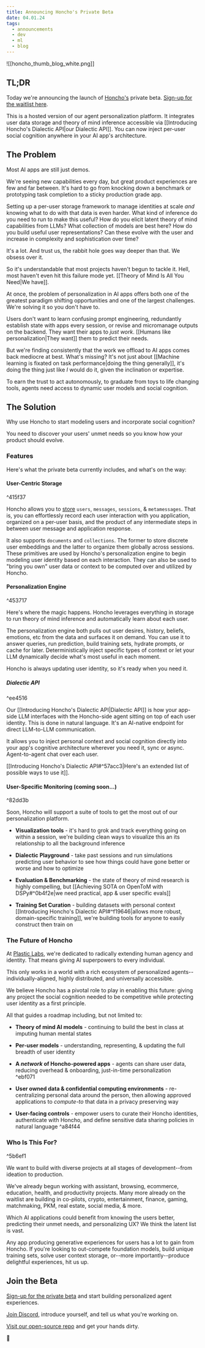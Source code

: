 ```yaml
---
title: Announcing Honcho's Private Beta
date: 04.01.24
tags:
  - announcements
  - dev
  - ml
  - blog
---
```

![[honcho_thumb_blog_white.png]]
## TL;DR

Today we're announcing the launch of [Honcho's](https://honcho.dev) private beta. [Sign-up for the waitlist here](https://plasticlabs.typeform.com/honchobeta).

This is a hosted version of our agent personalization platform. It integrates user data storage and theory of mind inference accessible via [[Introducing Honcho's Dialectic API|our Dialectic API]]. You can now inject per-user social cognition anywhere in your AI app's architecture.

## The Problem

Most AI apps are still just demos. 

We're seeing new capabilities every day, but great product experiences are few and far between. It's hard to go from knocking down a benchmark or prototyping task completion to a sticky production grade app.

Setting up a per-user storage framework to manage identities at scale *and* knowing what to do with that data is even harder. What kind of inference do you need to run to make this useful? How do you elicit latent theory of mind capabilities from LLMs? What collection of models are best here? How do you build useful user representations? Can these evolve with the user and increase in complexity and sophistication over time?

It's a lot. And trust us, the rabbit hole goes way deeper than that. We obsess over it.

So it's understandable that most projects haven't begun to tackle it. Hell, most haven't even hit this failure mode yet. [[Theory of Mind Is All You Need|We have]]. 

At once, the problem of personalization in AI apps offers both one of the greatest paradigm shifting opportunities and one of the largest challenges. We're solving it so you don't have to.

Users don't want to learn confusing prompt engineering, redundantly establish state with apps every session, or revise and micromanage outputs on the backend. They want their apps to *just work*. [[Humans like personalization|They want]] them to predict their needs. 

But we're finding consistently that the work we offload to AI apps comes back mediocre at best. What's missing? It's not just about [[Machine learning is fixated on task performance|doing the thing generally]], it's doing the thing just like *I* would do it, given the inclination or expertise.

To earn the trust to act autonomously, to graduate from toys to life changing tools, agents need access to dynamic user models and social cognition.

## The Solution

Why use Honcho to start modeling users and incorporate social cognition?

You need to discover your users' unmet needs so you know how your product should evolve.

### Features

Here's what the private beta currently includes, and what's on the way:

#### User-Centric Storage

^415f37

Honcho allows you to [store](https://docs.honcho.dev/getting-started/architecture) `users`, `messages`, `sessions`, & `metamessages`. That is, you can effortlessly record each user interaction with you application, organized on a per-user basis, and the product of any intermediate steps in between user message and application response.

It also supports `documents` and `collections`. The former to store discrete user embeddings and the latter to organize them globally across sessions. These primitives are used by Honcho's personalization engine to begin modeling user identity based on each interaction. They can also be used to "bring you own" user data or context to be computed over and utilized by Honcho.

#### Personalization Engine

^453717

Here's where the magic happens. Honcho leverages everything in storage to run theory of mind inference and automatically learn about each user.

The personalization engine both pulls out user desires, history, beliefs, emotions, etc from the data and surfaces it on demand. You can use it to answer queries, run prediction, build training sets, hydrate prompts, or cache for later. Deterministically inject specific types of context or let your LLM dynamically decide what's most useful in each moment.

Honcho is always updating user identity, so it's ready when you need it.

##### Dialectic API

^ee4516

Our [[Introducing Honcho's Dialectic API|Dialectic API]] is how your app-side LLM interfaces with the Honcho-side agent sitting on top of each user identity. This is done in natural language. It's an AI-native endpoint for direct LLM-to-LLM communication.

It allows you to inject personal context and social cognition directly into your app's cognitive architecture wherever you need it, sync or async. Agent-to-agent chat over each user.

[[Introducing Honcho's Dialectic API#^57acc3|Here's an extended list of possible ways to use it]].

#### User-Specific Monitoring (coming soon...)

^82dd3b

Soon, Honcho will support a suite of tools to get the most out of our personalization platform. 

- **Visualization tools** - it's hard to grok and track everything going on within a session, we're building clean ways to visualize this an its relationship to all the background inference  
  
- **Dialectic Playground** - take past sessions and run simulations predicting user behavior to see how things could have gone better or worse and how to optimize 
  
- **Evaluation & Benchmarking** - the state of theory of mind research is highly compelling, but [[Achieving SOTA on OpenToM with DSPy#^0b4f2e|we need practical, app & user specific evals]]  
  
- **Training Set Curation** - building datasets with personal context [[Introducing Honcho's Dialectic API#^f19646|allows more robust, domain-specific training]], we're building tools for anyone to easily construct then train on

### The Future of Honcho

At [Plastic Labs](https://plasticlabs.ai), we're dedicated to radically extending human agency and identity. That means giving AI superpowers to every individual.

This only works in a world with a rich ecosystem of personalized agents--individually-aligned, highly distributed, and universally accessible.

We believe Honcho has a pivotal role to play in enabling this future: giving any project the social cognition needed to be competitive while protecting user identity as a first principle. 

All that guides a roadmap including, but not limited to:

- **Theory of mind AI models** - continuing to build the best in class at imputing human mental states  
  
- **Per-user models** - understanding, representing, & updating the full breadth of user identity  
  
- **A *network* of Honcho-powered apps** - agents can share user data, reducing overhead & onboarding, just-in-time personalization  
   ^ebf071
- **User owned data & confidential computing environments** - re-centralizing personal data around the person, then allowing approved applications to *compute-to* that data in a privacy preserving way  
  
- **User-facing controls** - empower users to curate their Honcho identities, authenticate with Honcho, and define sensitive data sharing policies in natural language ^a84f44

### Who Is This For?

^5b6ef1

We want to build with diverse projects at all stages of development--from ideation to production.

We've already begun working with assistant, browsing, ecommerce, education, health, and productivity projects. Many more already on the waitlist are building in co-pilots, crypto, entertainment, finance, gaming, matchmaking, PKM, real estate, social media, & more.

Which AI applications could benefit from knowing the users better, predicting their unmet needs, and personalizing UX? We think the latent list is vast.

Any app producing generative experiences for users has a lot to gain from Honcho. If you're looking to out-compete foundation models, build unique training sets, solve user context storage, or--more importantly--produce delightful experiences, hit us up.

## Join the Beta

[Sign-up for the private beta](https://plasticlabs.typeform.com/honchobeta) and start building personalized agent experiences.

[Join Discord](https://discord.gg/plasticlabs), introduce yourself, and tell us what you're working on.

[Visit our open-source repo](https://github.com/plastic-labs/honcho) and get your hands dirty.

🫡

